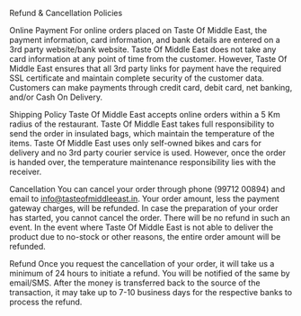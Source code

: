 Refund & Cancellation Policies

Online Payment
For online orders placed on Taste Of Middle East, the payment information, card information, and bank details are entered on a 3rd party website/bank website. Taste Of Middle East does not take any card information at any point of time from the customer. However, Taste Of Middle East ensures that all 3rd party links for payment have the required SSL certificate and maintain complete security of the customer data.
Customers can make payments through credit card, debit card, net banking, and/or Cash On Delivery.

Shipping Policy
Taste Of Middle East accepts online orders within a 5 Km radius of the restaurant. Taste Of Middle East takes full responsibility to send the order in insulated bags, which maintain the temperature of the items. Taste Of Middle East uses only self-owned bikes and cars for delivery and no 3rd party courier service is used. However, once the order is handed over, the temperature maintenance responsibility lies with the receiver.

Cancellation
You can cancel your order through phone (99712 00894) and email to info@tasteofmiddleeast.in. Your order amount, less the payment gateway charges, will be refunded.
In case the preparation of your order has started, you cannot cancel the order. There will be no refund in such an event. In the event where Taste Of Middle East is not able to deliver the product due to no-stock or other reasons, the entire order amount will be refunded.

Refund
Once you request the cancellation of your order, it will take us a minimum of 24 hours to initiate a refund. You will be notified of the same by email/SMS. After the money is transferred back to the source of the transaction, it may take up to 7-10 business days for the respective banks to process the refund.
